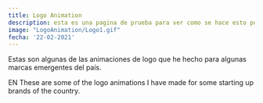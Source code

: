 ```yaml
---
title: Logo Animation
description: esta es una pagina de prueba para ver como se hace esto porque en realidad no tengo idea de como se hace, igual que en la universidad.
image: "LogoAnimation/Logo1.gif"
fecha: '22-02-2021'
---
```


Estas son algunas de las animaciones de logo que he hecho para algunas marcas emergentes del país.

EN
These are some of the logo animations I have made for some starting up brands of the country.

